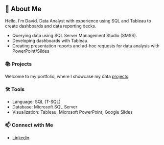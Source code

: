 ## 👋 About Me

Hello, I'm David. Data Analyst with experience using SQL and Tableau to create dashboards and data reporting decks. 

- Querying data using SQL Server Management Studio (SMSS).
- Developing dashboards with Tableau.
- Creating presentation reports and ad-hoc requests for data analysis with PowerPoint/Slides

### 📚 Projects

Welcome to my portfolio, where I showcase my data [projects](https://github.com/davidwong001/My-Portfolio).

### 🛠️ Tools

- Language: SQL (T-SQL)
- Database: Microsoft SQL Server 
- Visualization: Tableau, Microsoft PowerPoint, Google Slides

### 📫 Connect with Me

- [Linkedin](https://www.linkedin.com/in/david-wong-193ab5228/)

<!---
davidwong001/davidwong001 is a ✨ special ✨ repository because its `README.md` (this file) appears on your GitHub profile.
You can click the Preview link to take a look at your changes.
- 👋 Hi, I’m @davidwong001
- 👀 I’m interested in ...
- 🌱 I’m currently learning ...
- 💞️ I’m looking to collaborate on ...
- 📫 How to reach me ...
--->
